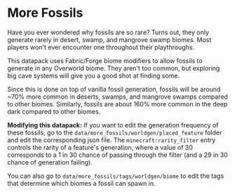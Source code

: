 # More Fossils
Have you ever wondered why fossils are so rare? Turns out, they only generate rarely in desert, swamp, and mangrove swamp biomes. Most players won't ever encounter one throughout their playthroughs.

This datapack uses Fabric/Forge biome modifiers to allow fossils to generate in any Overworld biome. They aren't too common, but exploring big cave systems will give you a good shot at finding some.

Since this is done on top of vanilla fossil generation, fossils will be around ~70% more common in deserts, swamps, and mangrove swamps compared to other biomes. Similarly, fossils are about 160% more common in the deep dark compared to other biomes.

**Modifying this datapack:** If you want to edit the generation frequency of these fossils, go to the `data/more_fossils/worldgen/placed_feature` folder and edit the corresponding json file. The `minecraft:rarity_filter` entry controls the rarity of a feature's generation, where a value of 30 corresponds to a 1 in 30 chance of passing through the filter (and a 29 in 30 chance of generation failing).

You can also go to `data/more_fossils/tags/worldgen/biome` to edit the tags that determine which biomes a fossil can spawn in.
